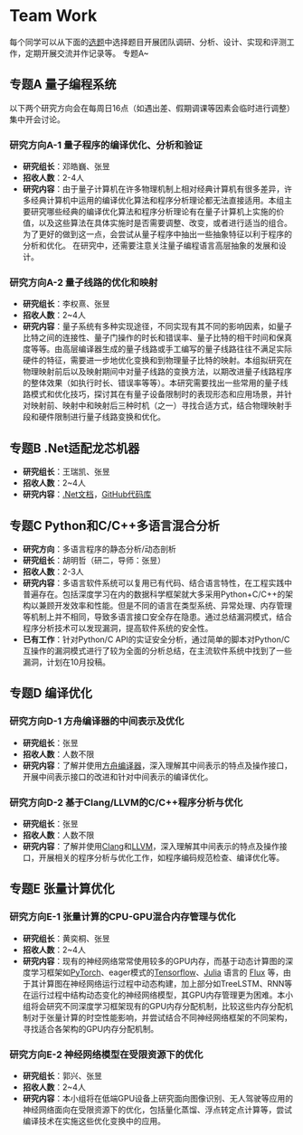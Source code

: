 # Team Work

每个同学可以从下面的[选题](#选题)中选择题目开展团队调研、分析、设计、实现和评测工作，定期开展交流并作记录等。
专题A~

## 专题A 量子编程系统
以下两个研究方向会在每周日16点（如遇出差、假期调课等因素会临时进行调整）集中开会讨论。

### 研究方向A-1 量子程序的编译优化、分析和验证
- **研究组长**：邓皓巍、张昱
- **招收人数**：2-4人
- **研究内容**：由于量子计算机在许多物理机制上相对经典计算机有很多差异，许多经典计算机中运用的编译优化算法和程序分析理论都无法直接适用。本组主要研究哪些经典的编译优化算法和程序分析理论有在量子计算机上实施的价值，以及这些算法在具体实施时是否需要调整、改变，或者进行适当的组合。为了更好的做到这一点，会尝试从量子程序中抽出一些抽象特征以利于程序的分析和优化。
  在研究中，还需要注意关注量子编程语言高层抽象的发展和设计。

### 研究方向A-2 量子线路的优化和映射
- **研究组长**：李权熹、张昱
- **招收人数**：2~4人
- **研究内容**：量子系统有多种实现途径，不同实现有其不同的影响因素，如量子比特之间的连接性、量子门操作的时长和错误率、量子比特的相干时间和保真度等等。由高层编译器生成的量子线路或手工编写的量子线路往往不满足实际硬件的特征，需要进一步地优化变换和到物理量子比特的映射。本组拟研究在物理映射前后以及映射期间中对量子线路的变换方法，以期改进量子线路程序的整体效果（如执行时长、错误率等等）。本研究需要找出一些常用的量子线路模式和优化技巧，探讨其在有量子设备限制时的表现形态和应用场景，并针对映射前、映射中和映射后三种时机（之一）寻找合适方式，结合物理映射手段和硬件限制进行量子线路变换和优化。

## 专题B .Net适配龙芯机器
- **研究组长**：王瑞凯、张昱
- **招收人数**：2~4人
- **研究内容**：[.Net文档](https://docs.microsoft.com/zh-cn/dotnet/)，[GitHub代码库](https://github.com/dotnet )

## 专题C Python和C/C++多语言混合分析
- **研究方向**：多语言程序的静态分析/动态剖析
- **研究组长**：胡明哲（研二，导师：张昱）
- **招收人数**：2-3人
- **研究内容**：多语言软件系统可以复用已有代码、结合语言特性，在工程实践中普遍存在。包括深度学习在内的数据科学框架就大多采用Python+C/C++的架构以兼顾开发效率和性能。但是不同的语言在类型系统、异常处理、内存管理等机制上并不相同，导致多语言接口安全存在隐患。通过总结漏洞模式，结合程序分析技术可以发现漏洞，提高软件系统的安全性。
- **已有工作**：针对Python/C API的实证安全分析，通过简单的脚本对Python/C互操作的漏洞模式进行了较为全面的分析总结，在主流软件系统中找到了一些漏洞，计划在10月投稿。

## 专题D 编译优化
### 研究方向D-1 方舟编译器的中间表示及优化
- **研究组长**：张昱
- **招收人数**：人数不限
- **研究内容**：了解并使用[方舟编译器](https://gitee.com/harmonyos/OpenArkCompiler)，深入理解其中间表示的特点及操作接口，开展中间表示接口的改进和针对中间表示的编译优化。
 
### 研究方向D-2 基于Clang/LLVM的C/C++程序分析与优化
- **研究组长**：张昱
- **招收人数**：人数不限
- **研究内容**：了解并使用[Clang](http://clang.org/)和[LLVM](http://llvm.org/)，深入理解其中间表示的特点及操作接口，开展相关的程序分析与优化工作，如程序编码规范检查、编译优化等。

## 专题E 张量计算优化
### 研究方向E-1 张量计算的CPU-GPU混合内存管理与优化
- **研究组长**：黄奕桐、张昱
- **招收人数**：2~4人
- **研究内容**：现有的神经网络常常使用较多的GPU内存，而基于动态计算图的深度学习框架如[PyTorch](https://pytorch.org/)、eager模式的[Tensorflow](https://tensorflow.google.cn/)、[Julia](https://julialang.org/) 语言的 [Flux](https://github.com/MikeInnes/Flux.jl) 等，由于其计算图在神经网络运行过程中动态构建，加上部分如TreeLSTM、RNN等在运行过程中结构动态变化的神经网络模型，其GPU内存管理更为困难。本小组将会研究不同深度学习框架现有的GPU内存分配机制，比较这些内存分配机制对于张量计算的时空性能影响，并尝试结合不同神经网络框架的不同架构，寻找适合各架构的GPU内存分配机制。

### 研究方向E-2 神经网络模型在受限资源下的优化
- **研究组长**：郭兴、张昱
- **招收人数**：2~4人
- **研究内容**：本小组将在低端GPU设备上研究面向图像识别、无人驾驶等应用的神经网络面向在受限资源下的优化，包括量化蒸馏、浮点转定点计算等，尝试编译技术在实施这些优化变换中的应用。
